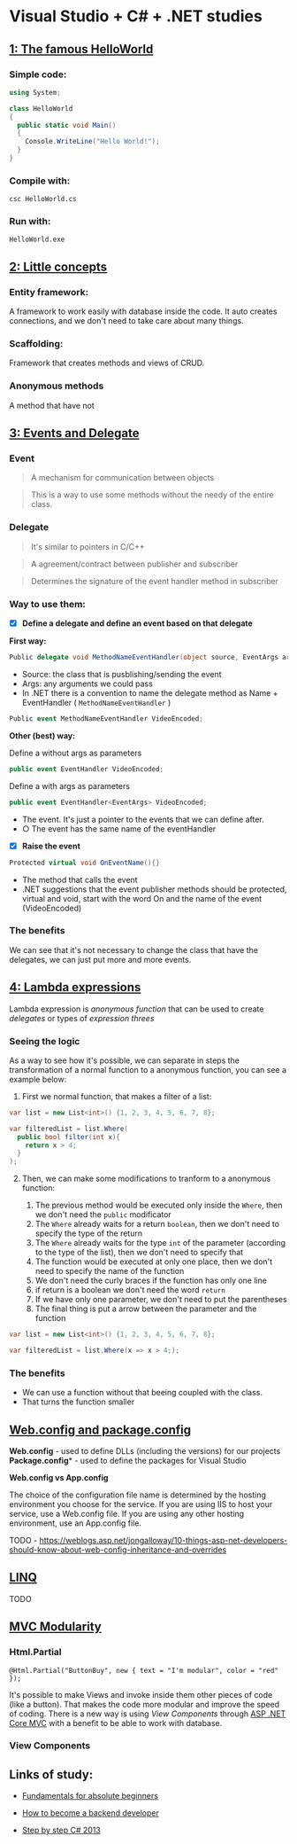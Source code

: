 # Visual Studio + C# + .NET studies

## [1: The famous HelloWorld]()

### Simple code:
```csharp
using System;

class HelloWorld
{
  public static void Main()
  {
    Console.WriteLine("Hello World!");
  }
}
```
### Compile with:
```csc HelloWorld.cs```
### Run with: 
```HelloWorld.exe```

## [2: Little concepts]()

### Entity framework:
A framework to work easily with database inside the code. It auto creates connections, and we don't need to take care about many things.

### Scaffolding:
Framework that creates methods and views of CRUD.

### Anonymous methods
A method that have not

## [3: Events and Delegate](https://github.com/felipeaugustox/csharp-studies/tree/master/EventsAndDelegate)

### Event
> A mechanism for communication between objects

> This is a way to use some methods without the needy of the entire class.

### Delegate

> It's similar to pointers in C/C++

> A agreement/contract between publisher and subscriber

> Determines the signature of the event handler method in subscriber

### Way to use them:

- [x] **Define a delegate and define an event based on that delegate**

**First way:**

```csharp
Public delegate void MethodNameEventHandler(object source, EventArgs args)
```
* Source: the class that is pusblishing/sending the event
* Args: any arguments we could pass
* In .NET there is a convention to name the delegate method as Name + EventHandler ( ```MethodNameEventHandler``` )
	
```csharp
Public event MethodNameEventHandler VideoEncoded;
```

**Other (best) way:**

Define a without args as parameters

```csharp
public event EventHandler VideoEncoded;
```

Define a with args as parameters

```csharp
public event EventHandler<EventArgs> VideoEncoded;
```

* The event. It's just a pointer to the events that we can define after.
* ○ The event has the same name of the eventHandler

- [x] **Raise the event**

```csharp
Protected virtual void OnEventName(){}
```
* The method that calls the event
* .NET suggestions that the event publisher methods should be protected, virtual and void, start with the word On and the name of the event (VideoEncoded)

### The benefits
We can see that it's not necessary to change the class that have the delegates, we can just put more and more events.

## [4: Lambda expressions](https://github.com/felipeaugustox/csharp-studies/tree/master/EventsAndDelegate)
Lambda expression is *anonymous function* that can be used to create *delegates* or types of *expression threes*

### Seeing the logic 
As a way to see how it's possible, we can separate in steps the transformation of a normal function to a anonymous function, you can see a example below:

1. First we normal function, that makes a filter of a list:
```csharp
var list = new List<int>() {1, 2, 3, 4, 5, 6, 7, 8};

var filteredList = list.Where(
  public bool filter(int x){
    return x > 4;
  }
);
```

2. Then, we can make some modifications to tranform to a anonymous function:

    1. The previous method would be executed only inside the ```Where```, then we don't need the ```public``` modificator
    2. The ```Where``` already waits for a return ```boolean```, then we don't need to specify the type of the return
    3. The ```Where``` already waits for the type ```int``` of the parameter (according to the type of the list), then we don't need to specify that
    4. The function would be executed at only one place, then we don't need to specify the name of the function
    5. We don't need the curly braces if the function has only one line
    6. if return is a boolean we don't need the word ```return```
    7. If we have only one parameter, we don't need to put the parentheses
    8. The final thing is put a arrow between the parameter and the function


```csharp
var list = new List<int>() {1, 2, 3, 4, 5, 6, 7, 8};

var filteredList = list.Where(x => x > 4;);
```


### The benefits

* We can use a function without that beeing coupled with the class.
* That turns the function smaller

## [Web.config and package.config]()

**Web.config** - used to define DLLs (including the versions) for our projects
**Package.config*** - used to define the packages for Visual Studio

**Web.config vs App.config**

The choice of the configuration file name is determined by the hosting environment you choose for the service. If you are using IIS to host your service, use a Web.config file. If you are using any other hosting environment, use an App.config file.

TODO - https://weblogs.asp.net/jongalloway/10-things-asp-net-developers-should-know-about-web-config-inheritance-and-overrides

## [LINQ]()

TODO

## [MVC Modularity]()

### Html.Partial
```
@Html.Partial("ButtonBuy", new { text = "I'm modular", color = "red" });
```
It's possible to make Views and invoke inside them other pieces of code (like a button). That makes the code more modular and improve the speed of coding. There is a new way is using _View Components_ through [ASP .NET Core MVC](https://docs.microsoft.com/en-us/aspnet/core/mvc/views/view-components) with a benefit to be able to work with database.

### View Components

## Links of study:

* [Fundamentals for absolute beginners](https://mva.microsoft.com/en-US/training-courses/c-fundamentals-for-absolute-beginners-16169?l=Lvld4EQIC_2706218949)

* [How to become a backend developer](https://enterwell.net/become-c-sharp-backend-developer/)

* [Step by step C# 2013](https://ptgmedia.pearsoncmg.com/images/9780735681835/samplepages/9780735681835.pdf)